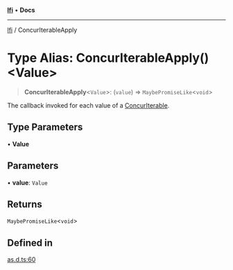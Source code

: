 [**lfi**](../readme.md) • **Docs**

***

[lfi](../globals.md) / ConcurIterableApply

# Type Alias: ConcurIterableApply()\<Value\>

> **ConcurIterableApply**\<`Value`\>: (`value`) => `MaybePromiseLike`\<`void`\>

The callback invoked for each value of a [ConcurIterable](ConcurIterable.md).

## Type Parameters

• **Value**

## Parameters

• **value**: `Value`

## Returns

`MaybePromiseLike`\<`void`\>

## Defined in

[as.d.ts:60](https://github.com/TomerAberbach/lfi/blob/e98b31ea37c84de0758cf58c8fcf28193f36b533/src/operations/as.d.ts#L60)
